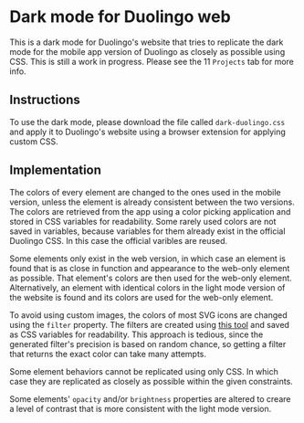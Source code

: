 # Dark mode for Duolingo web
This is a dark mode for Duolingo's website that tries to replicate the dark mode for the mobile app version of Duolingo as closely as possible using CSS. This is still a work in progress. Please see the 11 `Projects` tab for more info.

## Instructions
To use the dark mode, please download the file called `dark-duolingo.css` and apply it to Duolingo's website using a browser extension for applying custom CSS.

## Implementation
The colors of every element are changed to the ones used in the mobile version, unless the element is already consistent between the two versions. The colors are retrieved from the app using a color picking application and stored in CSS variables for readability. Some rarely used colors are not saved in variables, because variables for them already exist in the official Duolingo CSS. In this case the official varibles are reused.

Some elements only exist in the web version, in which case an element is found that is as close in function and appearance to the web-only element as possible. That element's colors are then used for the web-only element. Alternatively, an element with identical colors in the light mode version of the website is found and its colors are used for the web-only element.

To avoid using custom images, the colors of most SVG icons are changed using the `filter` property. The filters are created using [this tool](https://codepen.io/sosuke/pen/Pjoqqpthis) and saved as CSS variables for readability. This approach is tedious, since the generated filter's precision is based on random chance, so getting a filter that returns the exact color can take many attempts.

Some element behaviors cannot be replicated using only CSS. In which case they are replicated as closely as possible within the given constraints.

Some elements' `opacity` and/or `brightness` properties are altered to creare a level of contrast that is more consistent with the light mode version.